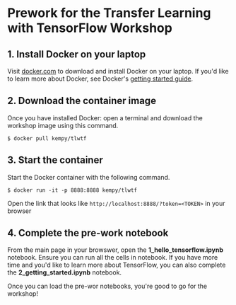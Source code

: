 # Prework for the Transfer Learning with TensorFlow Workshop

## 1. Install Docker on your laptop

Visit [docker.com](http://docker.com) to download and install Docker on your laptop. If you'd like to learn more about Docker, see Docker's [getting started guide](https://docs.docker.com/learn/).

## 2. Download the container image

Once you have installed Docker: open a terminal and download the workshop image using this command.

    $ docker pull kempy/tlwtf

## 3. Start the container

Start the Docker container with the following command.

    $ docker run -it -p 8888:8888 kempy/tlwtf

Open the link that looks like `http://localhost:8888/?token=<TOKEN>` in your browser

## 4. Complete the pre-work notebook

From the main page in your browswer, open the **1_hello_tensorflow.ipynb** notebook. Ensure you can run all the cells in notebook. If you have more time and you'd like to learn more about TensorFlow, you can also complete the **2_getting_started.ipynb** notebook.

Once you can load the pre-wor notebooks, you're good to go for the workshop!
